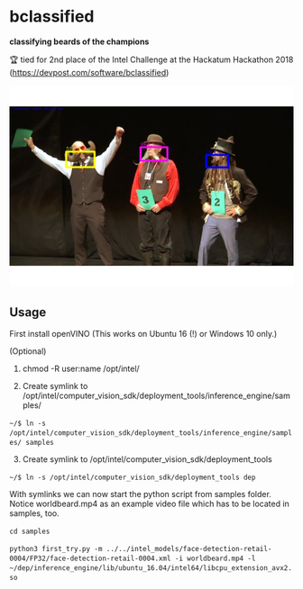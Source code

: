 # bclassified
**classifying beards of the champions**

🏆 tied for 2nd place of the Intel Challenge at the Hackatum Hackathon 2018 (https://devpost.com/software/bclassified)

![gallery.jpg](gallery.jpg)

## Usage
First install openVINO (This works on Ubuntu 16 (!) or Windows 10 only.)

(Optional)

1. chmod -R user:name /opt/intel/

2. Create symlink to /opt/intel/computer_vision_sdk/deployment_tools/inference_engine/samples/

`~/$ ln -s /opt/intel/computer_vision_sdk/deployment_tools/inference_engine/samples/ samples`

3. Create symlink to /opt/intel/computer_vision_sdk/deployment_tools

`~/$ ln -s /opt/intel/computer_vision_sdk/deployment_tools dep`

With symlinks we can now start the python script from samples folder. Notice worldbeard.mp4 as an example video file which has to be located in samples, too.

`cd samples` 

`python3 first_try.py -m ../../intel_models/face-detection-retail-0004/FP32/face-detection-retail-0004.xml -i worldbeard.mp4 -l ~/dep/inference_engine/lib/ubuntu_16.04/intel64/libcpu_extension_avx2.so`

